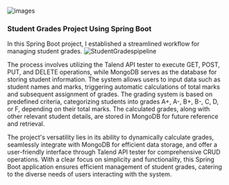![images](https://github.com/SChandana2501/Student-Grades-Spring-Boot/assets/150395569/fdf399c1-e39b-430c-acab-454c3419345b)

### Student Grades Project Using Spring Boot

In this Spring Boot project, I established a streamlined workflow for managing student grades.
![StudentGradespipeline](https://github.com/SChandana2501/Student-Grades-Spring-Boot/assets/150395569/fd76229e-e93e-4558-84ab-12e78036f093)

The process involves utilizing the Talend API tester to execute GET, POST, PUT, and DELETE operations, while MongoDB serves as the database for storing student information.
The system allows users to input data such as student names and marks, triggering automatic calculations of total marks and subsequent assignment of grades.
The grading system is based on predefined criteria, categorizing students into grades A+, A-, B+, B-, C, D, or F, depending on their total marks.
The calculated grades, along with other relevant student details, are stored in MongoDB for future reference and retrieval.

The project's versatility lies in its ability to dynamically calculate grades, seamlessly integrate with MongoDB for efficient data storage, and offer a user-friendly interface through Talend API tester for comprehensive CRUD operations.
With a clear focus on simplicity and functionality, this Spring Boot application ensures efficient management of student grades, catering to the diverse needs of users interacting with the system.
